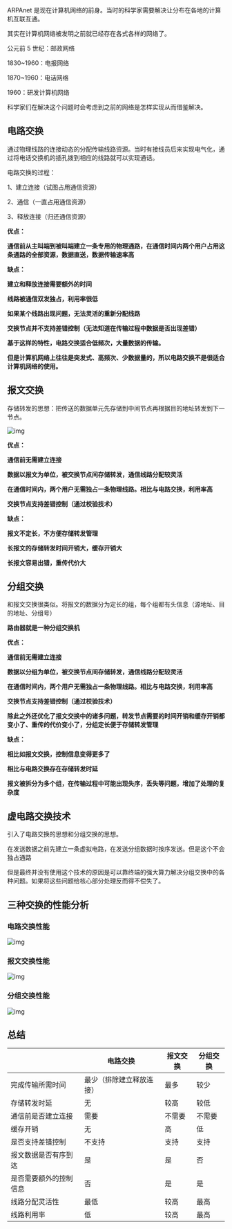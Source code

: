 ARPAnet 是现在计算机网络的前身。当时的科学家需要解决让分布在各地的计算机互联互通。

其实在计算机网络被发明之前就已经存在各式各样的网络了。

公元前 5 世纪：邮政网络

1830~1960：电报网络

1870~1960：电话网络

1960：研发计算机网络

科学家们在解决这个问题时会考虑到之前的网络是怎样实现从而借鉴解决。

## 电路交换

通过物理线路的连接动态的分配传输线路资源。当时有接线员后来实现电气化，通过将电话交换机的插孔拨到相应的线路就可以实现通话。

电路交换的过程：

1、建立连接（试图占用通信资源）

2、通信（一直占用通信资源）

3、释放连接（归还通信资源）

**优点：**

**通信前从主叫端到被叫端建立一条专用的物理通路，在通信时间内两个用户占用这条通路的全部资源，数据直送，数据传输速率高**

**缺点：**

**建立和释放连接需要额外的时间**

**线路被通信双发独占，利用率很低**

**如果某个线路出现问题，无法灵活的重新分配线路**

**交换节点并不支持差错控制（无法知道在传输过程中数据是否出现差错）**

**基于这样的特性，电路交换适合低频次，大量数据的传输。**

**但是计算机网络上往往是突发式、高频次、少数据量的，所以电路交换不是很适合计算机网络的使用。**

## 报文交换

存储转发的思想：把传送的数据单元先存储到中间节点再根据目的地址转发到下一节点。

![img](https://cdn.nlark.com/yuque/0/2024/jpeg/48073730/1734770437306-2fcee300-2728-4400-a489-a163372d165f.jpeg)

**优点：**

**通信前无需建立连接**

**数据以报文为单位，被交换节点间存储转发，通信线路分配较灵活**

**在通信时间内，两个用户无需独占一条物理线路。相比与电路交换，利用率高**

**交换节点支持差错控制（通过校验技术）**

**缺点：**

**报文不定长，不方便存储转发管理**

**长报文的存储转发时间开销大，缓存开销大**

**长报文容易出错，重传代价大**

## 分组交换

和报文交换很类似。将报文的数据分为定长的组，每个组都有头信息（源地址、目的地址、分组号）

**路由器就是一种分组交换机**

**优点：**

**通信前无需建立连接**

**数据以分组为单位，被交换节点间存储转发，通信线路分配较灵活**

**在通信时间内，两个用户无需独占一条物理线路。相比与电路交换，利用率高**

**交换节点支持差错控制（通过校验技术）**

**除此之外还优化了报文交换中的诸多问题，转发节点需要的时间开销和缓存开销都变小了、重传的代价变小了，分组定长便于存储转发管理**

**缺点：**

**相比如报文交换，控制信息变得更多了**

**相比与电路交换存在存储转发时延**

**报文被拆分为多个组，在传输过程中可能出现失序，丢失等问题，增加了处理的复杂度**

## 虚电路交换技术

引入了电路交换的思想和分组交换的思想。

在发送数据之前先建立一条虚拟电路，在发送分组数据时按序发送。但是这个不会独占通路

但是最终并没有使用这个技术的原因是可以靠终端的强大算力解决分组交换中的各种问题。如果将这些问题给核心部分处理反而得不偿失了。

## 三种交换的性能分析

### 电路交换性能

![img](https://cdn.nlark.com/yuque/0/2024/jpeg/48073730/1735131023292-ce71e98e-df9e-4d6f-aa9d-92a58eadb0da.jpeg)



### 报文交换性能

![img](https://cdn.nlark.com/yuque/0/2024/jpeg/48073730/1735131664482-0d1b710a-076c-456f-af06-187d9577b042.jpeg)

### 分组交换性能

![img](https://cdn.nlark.com/yuque/0/2024/png/48073730/1735132063754-793fdc18-ff72-43a1-969b-e25c881afcbb.png)

## 总结

|                        | 电路交换                 | 报文交换 | 分组交换 |
| ---------------------- | ------------------------ | -------- | -------- |
| 完成传输所需时间       | 最少（排除建立释放连接） | 最多     | 较少     |
| 存储转发时延           | 无                       | 较高     | 较低     |
| 通信前是否建立连接     | 需要                     | 不需要   | 不需要   |
| 缓存开销               | 无                       | 高       | 低       |
| 是否支持差错控制       | 不支持                   | 支持     | 支持     |
| 报文数据是否有序到达   | 是                       | 是       | 否       |
| 是否需要额外的控制信息 | 否                       | 是       | 是       |
| 线路分配灵活性         | 最低                     | 较高     | 最高     |
| 线路利用率             | 低                       | 较高     | 最高     |
